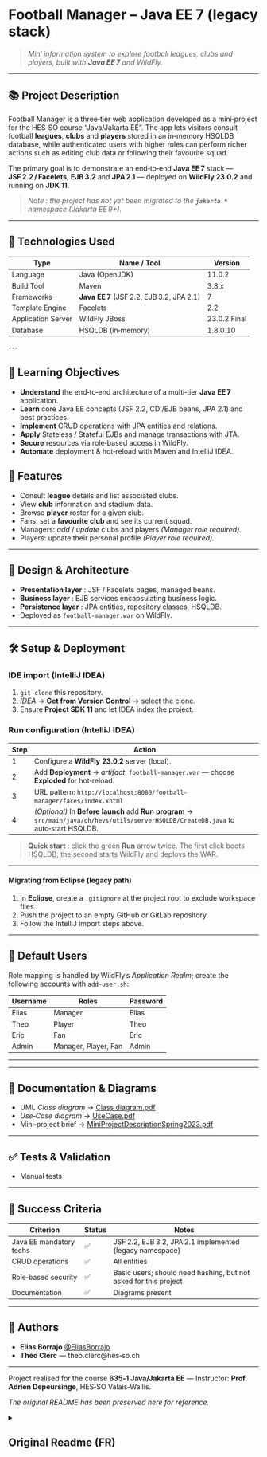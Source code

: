 # Football Manager – Java EE 7 (legacy stack)

> *Mini information system to explore football leagues, clubs and players, built with ********Java EE 7******** and WildFly.*

---

## 📚 Project Description

Football Manager is a three‑tier web application developed as a mini‑project for the HES‑SO course “Java/Jakarta EE”.
The app lets visitors consult football **leagues**, **clubs** and **players** stored in an in‑memory HSQLDB database, while authenticated users with higher roles can perform richer actions such as editing club data or following their favourite squad.

The primary goal is to demonstrate an end‑to‑end **Java EE 7** stack — **JSF 2.2 / Facelets**, **EJB 3.2** and **JPA 2.1** — deployed on **WildFly 23.0.2** and running on **JDK 11**.

> *Note : the project has not yet been migrated to the   ********`jakarta.*`******** namespace (Jakarta EE 9+).*

---

## 🧪 Technologies Used

| Type               | Name / Tool                               | Version      |
| ------------------ | ----------------------------------------- | ------------ |
| Language           | Java (OpenJDK)                            | 11.0.2       |
| Build Tool         | Maven                                     | 3.8.x        |
| Frameworks         | **Java EE 7** (JSF 2.2, EJB 3.2, JPA 2.1) | 7            |
| Template Engine    | Facelets                                  | 2.2          |
| Application Server | WildFly JBoss                             | 23.0.2.Final |
| Database           | HSQLDB (in‑memory)                        | 1.8.0.10     |

\--- 

## 🎯 Learning Objectives

* **Understand** the end‑to‑end architecture of a multi‑tier **Java EE 7** application.
* **Learn** core Java EE concepts (JSF 2.2, CDI/EJB beans, JPA 2.1) and best practices.
* **Implement** CRUD operations with JPA entities and relations.
* **Apply** Stateless / Stateful EJBs and manage transactions with JTA.
* **Secure** resources via role‑based access in WildFly.
* **Automate** deployment & hot‑reload with Maven and IntelliJ IDEA.

## 🔧 Features

* Consult **league** details and list associated clubs.
* View **club** information and stadium data.
* Browse **player** roster for a given club.
* Fans: set a **favourite club** and see its current squad.
* Managers: *add* / *update* clubs and players *(Manager role required).*
* Players: update their personal profile *(Player role required).*

---

## 🧠 Design & Architecture

* **Presentation layer** : JSF / Facelets pages, managed beans.
* **Business layer** : EJB services encapsulating business logic.
* **Persistence layer** : JPA entities, repository classes, HSQLDB.
* Deployed as `football-manager.war` on WildFly.

---

## 🛠️ Setup & Deployment

### IDE import (IntelliJ IDEA)

1. `git clone` this repository.
2. *IDEA* → **Get from Version Control** → select the clone.
3. Ensure **Project SDK 11** and let IDEA index the project.

### Run configuration (IntelliJ IDEA)

| Step | Action                                                                                                                                 |
| ---- | -------------------------------------------------------------------------------------------------------------------------------------- |
| 1    | Configure a **WildFly 23.0.2** server (local).                                                                                         |
| 2    | Add **Deployment** → *artifact*: `football-manager.war` — choose **Exploded** for hot‑reload.                                          |
| 3    | URL pattern: `http://localhost:8080/football-manager/faces/index.xhtml`                                                                |
| 4    | *(Optional)* In **Before launch** add **Run program** → `src/main/java/ch/hevs/utils/serverHSQLDB/CreateDB.java` to auto‑start HSQLDB. |

> **Quick start** : click the green **Run** arrow twice. The first click boots HSQLDB; the second starts WildFly and deploys the WAR.

---

#### Migrating from Eclipse (legacy path)

1. In **Eclipse**, create a `.gitignore` at the project root to exclude workspace files.
2. Push the project to an empty GitHub or GitLab repository.
3. Follow the IntelliJ import steps above.

---

## 🔐 Default Users

Role mapping is handled by WildFly’s *Application Realm*; create the following accounts with `add-user.sh`:

| Username | Roles                | Password |
| -------- | -------------------- | -------- |
| Elias    | Manager              | Elias    |
| Theo     | Player               | Theo     |
| Eric     | Fan                  | Eric     |
| Admin    | Manager, Player, Fan | Admin    |

---

---

## 📘 Documentation & Diagrams

* UML *Class diagram* → [Class diagram.pdf](https://github.com/EliasBorrajo/Football-Manager/blob/master/annexes/Class%20diagram.pdf)
* *Use‑Case diagram* → [UseCase.pdf](https://github.com/EliasBorrajo/Football-Manager/blob/master/annexes/UseCase.pdf)
* Mini‑project brief → [MiniProjectDescriptionSpring2023.pdf](https://github.com/EliasBorrajo/Football-Manager/blob/master/annexes/MiniProjectDescriptionSpring2023.pdf)

---

## ✅ Tests & Validation

* Manual tests

---

## 📌 Success Criteria

| Criterion               | Status | Notes                                                            |
| ----------------------- | ------ | ---------------------------------------------------------------- |
| Java EE mandatory techs | ✅      | JSF 2.2, EJB 3.2, JPA 2.1 implemented (legacy namespace)         |
| CRUD operations         | ✅      | All entities                                                     |
| Role‑based security     | ✅     | Basic users; should need hashing, but not asked for this project |
| Documentation           | ✅     | Diagrams present                                                 |

---

## 👤 Authors

* **Elias Borrajo** [@EliasBorrajo](https://github.com/EliasBorrajo)
* **Théo Clerc** — theo.clerc\@hes‑so.ch

---

Project realised for the course **635‑1 Java/Jakarta EE** — Instructor: **Prof. Adrien Depeursinge**, HES‑SO Valais‑Wallis.

*The original README has been preserved here for reference.*

<details>
 <summary>
  <h2>
   Original Readme (FR)
  </h2>
 </summary>


# FOOTBALL MANAGER - JAVA JAKARTA
Dans ce mini projet, nous avons traité le thème "Football". Il est ainsi possible d'obtenir des informations sur des ligues, clubs et joueurs de foot.
De plus, il est possible, en tant que fan, d'obtenir des informations sur son club favoris et retrouvé tous les joueurs y faisant partie.

# Portage du projet Eclipse vers IntelliJ IDEA
Pour exporter le projet Eclipse vers IntelliJ IDEA, il faut suivre les étapes suivantes :

Si vous importez directement le projet dans intelliJ IDEA, suivre à partir de l'étape 3.

1) Dans eclipse, créer le ficher .gitignore à la racine du projet
* Ainsi les fichiers systèmes d'Eclipse ne sont pas portés sur le repository GitLab ou GitHub et ne sont pas importés dans IntelliJ IDEA
* [gitIgnore](/.gitignore)
2) Push le projet sur un repository GitLab ou GitHub vide
3) Dans IntelliJ IDEA, faire un "Get from Version Control" et choisir le repository GitLab ou GitHub
* Laisser IntelliJ IDEA importer le projet
4) Dans intelliJ IDEA :
* File -> Project Structure -> Project -> Project SDK -> 11
* Edit Configurations -> Application Server -> WildFly 23.0.2.Final
* Edit Configurations -> URL -> http://localhost:8080/[ARTIFACT_NAME]/faces/[HOME_PAGE_NAME].xhtml
* Edit Configurations -> Deployment -> + -> Artifact -> Exploded
* Optional - Edit Configurations -> Before launch -> Add new -> Run program -> /utils/serverHSQLDB/createDB.java

Si vous importez le projet dans un autre IDE, il faudra configurer le serveur WildFly et la base de données HSQLDB manuellement.


# Configuration de l'application Java Jakarta EE

### Serveur Wildfly JBoss 
- [WildFly 23.0.2 Final](https://www.wildfly.org/downloads/#23.0.2.Final)

### Version de Java
- [openjdk-11.0.2_windows-x64_bin.zip](https://download.java.net/java/GA/jdk11/9/GPL/openjdk-11.0.2_windows-x64_bin.zip)

## Utilisateurs / Groupes / Mots de passe

| Utilisateur | Groupe                | Mot de passe |
|-------------|-----------------------|--------------|
| Elias       | Manager               | Elias        |
| Theo        | Player                | Theo         |
| Eric        | Fan                   | Eric         |
| Admin       | Manager, Player, Fan  | Admin        |
Ces utilisateurs sont à rentrer manuellement dans le registre du serveur WildFly car ils n'existent pas dans la DB.

## Configuration in IntelliJ IDEA
Voici un screenshot de la configuration de l'application dans IntelliJ IDEA.
![Config 1](/src/main/resources/images/Configuration01.png)
* Il faut configurer l'emplacemnt du serveur WildFly dans IntelliJ IDEA.
* Il faut donner l'URL à ouvrir dans le navigateur pour accéder à l'application.
  * Structure : http://localhost:8080/[ARTIFACT_NAME]/faces/[HOME_PAGE_NAME].xhtml 
* Tout en bas, on peut voir la section BEFORE LAUNCH, laisser par défaut, ou optionellement ajouter en tête de liste le programme "createDB.java" pour lancer la base de données HSQLDB avant de lancer le serveur wildfly.

Voici les screenshots des autres onglets

![Config 2](/src/main/resources/images/Configuration02.png)
* Il faut décider l'artefact à déployer sur le serveur WildFly. On peut prendre le Exploded ou non, cela n'a pas d'importance.
  * Exploded : Permet le debug en live plus facilement, car il n'y a pas besoin de build l'artefact à chaque fois.

![Config 3](/src/main/resources/images/Configuration03.png)


## Optional - BEFORE LAUNCH - Configuration de la base de données HSQLDB - Lancement automatique
On a re-crée la database HSQL pour qu'elle se lance automatiquement au démarrage de l'application.
Normalement en cours nous devions lancer le scripte "startDB.bat" pour lancer la database HSQLDB, 
mais étatn donné qe c'est embêtant de devoir le faire à chaque fois, nous avons ajouoté au code un programme "createDB.java" qui doit être lancé avant le serveur wildfly.


Run configuration -> Edit Configurations -> Before launch -> Add new -> Run program -> /utils/serverHSQLDB/createDB

Ordre d'exécution avant le lancement :
1) createDB programm - Pour initialiser la base de données
2) build - Pour construire le projet
3) build artifact - Pour construire l'artefact (fichier war) et le déployer sur le serveur (wildFly)

### Exécuter la configuration
1) Cliquez sur la flèche verte -> RUN -> ceci démarre le serveur HSQLDB
2) Cliquez à nouveau sur la flèche verte -> RUN -> ceci démarre le serveur WildFly et déploie le fichier war.


# Auteurs : 
- [Elias Borrajo](mailto:borrajo.elias@gmail.com)
- [Theo Clerc](mailto:theo.clerc@hes-so.ch)


GitLab repository privé : [Jakarta Footall Manager](https://gitlab.com/hes-so-elias/semestre6/jakarta_football)
Pour avoir accès, contacter les auteurs.

 
</details>


